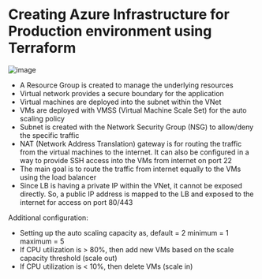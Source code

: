 # Creating Azure Infrastructure for Production environment using Terraform

![image](https://github.com/user-attachments/assets/537480e7-a6bb-4c63-94bc-154d6d5a7ee8)


- A Resource Group is created to manage the underlying resources
- Virtual network provides a secure boundary for the application
- Virtual machines are deployed into the subnet within the VNet
- VMs are deployed with VMSS (Virtual Machine Scale Set) for the auto scaling policy
- Subnet is created with the Network Security Group (NSG) to allow/deny the specific traffic
- NAT (Network Address Translation) gateway is for routing the traffic from the virtual machines to the internet. It can also be configured in a way to provide SSH access into the VMs from internet on port 22
- The main goal is to route the traffic from internet equally to the VMs using the load balancer
- Since LB is having a private IP within the VNet, it cannot be exposed directly. So, a public IP address is mapped to the LB and exposed to the internet for access on port 80/443

Additional configuration:
- Setting up the auto scaling capacity as,
  default = 2
  minimum = 1
  maximum = 5
- If CPU utilization is > 80%, then add new VMs based on the scale capacity threshold (scale out)
- If CPU utilization is < 10%, then delete VMs (scale in)
